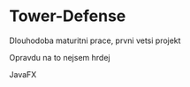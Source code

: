 # Tower-Defense
Dlouhodoba maturitni prace, prvni vetsi projekt

Opravdu na to nejsem hrdej

JavaFX
